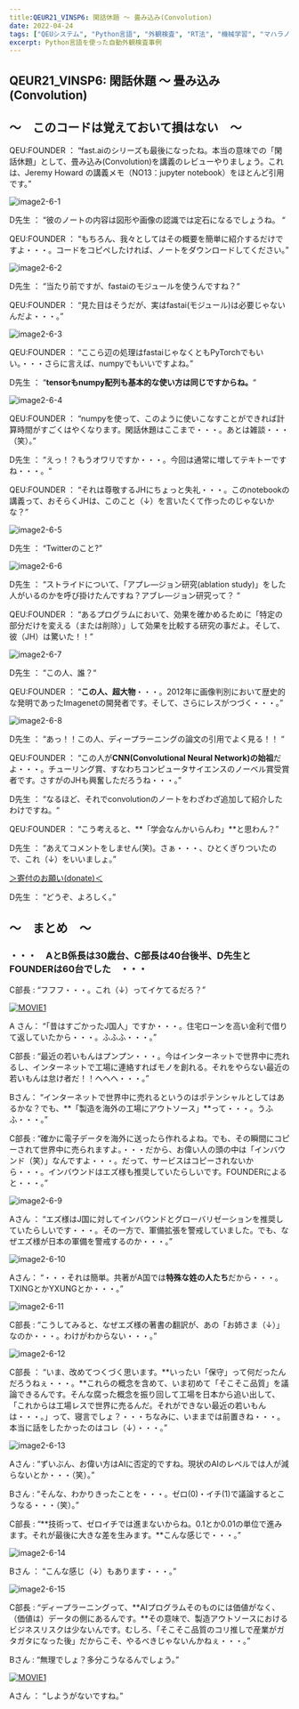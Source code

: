 ```yaml
---
title:QEUR21_VINSP6: 閑話休題 ～ 畳み込み(Convolution)
date: 2022-04-24
tags: ["QEUシステム", "Python言語", "外観検査", "RT法", "機械学習", "マハラノビス距離", "DX", "Blender"]
excerpt: Python言語を使った自動外観検査事例
---
```


## QEUR21_VINSP6: 閑話休題 ～ 畳み込み(Convolution)

## ～　このコードは覚えておいて損はない　～

QEU:FOUNDER ： “fast.aiのシリーズも最後になったね。本当の意味での「閑話休題」として、畳み込み(Convolution)を講義のレビューやりましょう。これは、Jeremy Howard の講義メモ（NO13：jupyter notebook）をほとんど引用です。”

![image2-6-1](/2022-04-24-QEUR21_VINSP6/image2-6-1.jpg)

D先生 ： “彼のノートの内容は図形や画像の認識では定石になるでしょうね。 “

QEU:FOUNDER ： “もちろん、我々としてはその概要を簡単に紹介するだけですよ・・・。コードをコピペしたければ、ノートをダウンロードしてください。”

![image2-6-2](/2022-04-24-QEUR21_VINSP6/image2-6-2.jpg)

D先生 ： “当たり前ですが、fastaiのモジュールを使うんですね？“

QEU:FOUNDER ： “見た目はそうだが、実はfastai(モジュール)は必要じゃないんだよ・・・。”

![image2-6-3](/2022-04-24-QEUR21_VINSP6/image2-6-3.jpg)

QEU:FOUNDER ： “ここら辺の処理はfastaiじゃなくともPyTorchでもいい。・・・さらに言えば、numpyでもいいですよね。”

D先生 ： “**tensorもnumpy配列も基本的な使い方は同じですからね。**“

![image2-6-4](/2022-04-24-QEUR21_VINSP6/image2-6-4.jpg)

QEU:FOUNDER ： “numpyを使って、このように使いこなすことができれば計算時間がすごくはやくなります。閑話休題はここまで・・・。あとは雑談・・・（笑）。”

D先生 ： “えっ！？もうオワリですか・・・。今回は通常に増してテキトーですね・・・。“

QEU:FOUNDER ： “それは尊敬するJHにちょっと失礼・・・。このnotebookの講義って、おそらくJHは、このこと（↓）を言いたくて作ったのじゃないかな？”

![image2-6-5](/2022-04-24-QEUR21_VINSP6/image2-6-5.jpg)

D先生 ： “Twitterのこと?”

![image2-6-6](/2022-04-24-QEUR21_VINSP6/image2-6-6.jpg)

D先生 ： “ストライドについて、「アプレ―ジョン研究(ablation study)」をした人がいるのかを呼び掛けたんですね？アブレ―ジョン研究って？ “

QEU:FOUNDER ： “あるプログラムにおいて、効果を確かめるために「特定の部分だけを変える（または削除）」して効果を比較する研究の事だよ。そして、彼（JH）は驚いた！！”

![image2-6-7](/2022-04-24-QEUR21_VINSP6/image2-6-7.jpg)

D先生 ： “この人、誰？“

QEU:FOUNDER ： “**この人、超大物**・・・。2012年に画像判別において歴史的な発明であったImagenetの開発者です。そして、さらにレスがつづく・・・。”

![image2-6-8](/2022-04-24-QEUR21_VINSP6/image2-6-8.jpg)

D先生 ： “あっ！！この人、ディープラーニングの論文の引用でよく見る！！ “

QEU:FOUNDER ： “この人が**CNN(Convolutional Neural Network)の始祖**だよ・・・。チューリング賞、すなわちコンピュータサイエンスのノーベル賞受賞者です。さすがのJHも興奮しただろうね・・・。”

D先生 ： “なるほど、それでconvolutionのノートをわざわざ追加して紹介したわけですね。“

QEU:FOUNDER ： “こう考えると、**「学会なんかいらんわ」**と思わん？”

D先生 ： “あえてコメントをしません(笑)。さぁ・・・、ひとくぎりついたので、これ（↓）をいいましょ。”

[＞寄付のお願い(donate)＜](https://www.paypal.com/paypalme/QEUglobal?v=1&utm_source=unp&utm_medium=email&utm_campaign=RT000481&utm_unptid=29844400-7613-11ec-ac72-3cfdfef0498d&ppid=RT000481&cnac=HK&rsta=en_GB%28en-HK%29&cust=5QPFDMW9B2T7Q&unptid=29844400-7613-11ec-ac72-3cfdfef0498d&calc=f860991d89600&unp_tpcid=ppme-social-business-profile-creat-ed&page=main%3Aemail%3ART000481&pgrp=main%3Aemail&e=cl&mchn=em&s=ci&mail=sys&appVersion=1.71.0&xt=104038)

D先生 ： “どうぞ、よろしく。”

## ～　まとめ　～

### ・・・　AとB係長は30歳台、C部長は40台後半、D先生とFOUNDERは60台でした　・・・

C部長 : “フフフ・・・。これ（↓）ってイケてるだろ？”

[![MOVIE1](http://img.youtube.com/vi/cbQIVrkSD4w/0.jpg)](http://www.youtube.com/watch?v=cbQIVrkSD4w "円安地獄を庶民が襲う。山本太郎よ！日本経済を救え！日本の崩壊が止まらない。経営者も政治家も戦う力を失った。本当は凄かった昔の日本人。それを復活させよう！安冨歩東大教授。一月万冊")

A さん： “「昔はすごかったJ国人」ですか・・・。住宅ローンを高い金利で借りて返していたから・・・。ふふふ・・・。”

C部長 : “最近の若いもんはプンプン・・・。今はインターネットで世界中に売れるし、インターネットで工場に連絡すればモノを創れる。それをやらない最近の若いもんは怠け者だ！！へへへ・・・。”

Bさん： “インターネットで世界中に売れるというのはポテンシャルとしてはあるかな？でも、**「製造を海外の工場にアウトソース」**って・・・。うふふ・・・。”

C部長 : “確かに電子データを海外に送ったら作れるよね。でも、その瞬間にコピーされて世界中に売られますよ。・・・だから、お偉い人の頭の中は「インバウンド（笑）」なんですよ・・・。だって、サービスはコピーされないから・・・。インバウンドはエズ様も推奨していたらしいです。FOUNDERによると・・・。”

![image2-6-9](/2022-04-24-QEUR21_VINSP6/image2-6-9.jpg)

Aさん ： “エズ様はJ国に対してインバウンドとグローバリゼーションを推奨していたらしいです・・・。その一方で、軍備拡張を警戒していました。でも、なぜエズ様が日本の軍備を警戒するのか・・・。”

![image2-6-10](/2022-04-24-QEUR21_VINSP6/image2-6-10.jpg)

Aさん： “・・・それは簡単。共著がA国では**特殊な姓の人たち**だから・・・。TXINGとかYXUNGとか・・・。”

![image2-6-11](/2022-04-24-QEUR21_VINSP6/image2-6-11.jpg)

C部長 : “こうしてみると、なぜエズ様の著書の翻訳が、あの「お姉さま（↓）」なのか・・・。わけがわからない・・・。”

![image2-6-12](/2022-04-24-QEUR21_VINSP6/image2-6-12.jpg)

C部長 ： “いま、改めてつくづく思います。**いったい「保守」って何だったんだろうねぇ・・・。**これらの概念を含めて、いま初めて「そこそこ品質」を議論できるんです。そんな腐った概念を振り回して工場を日本から追い出して、「これからは工場レスで世界に売るんだ。それができない最近の若いもんは・・・。」って、寝言でしょ？・・・ちなみに、いままでは前置きね・・・。本当に話をしたかったのはコレ（↓）・・・。”

![image2-6-13](/2022-04-24-QEUR21_VINSP6/image2-6-13.jpg)

Aさん : “ずいぶん、お偉い方はAIに否定的ですね。現状のAIのレベルでは人が減らないとか・・・（笑）。”

Bさん : “そんな、わかりきったことを・・・。ゼロ(0)・イチ(1)で議論するとこうなる・・・（笑）。”

C部長 : “**技術って、ゼロイチでは進まないからね。0.1とか0.01の単位で進みます。それが最後に大きな差を生みます。**こんな感じで・・・。”

![image2-6-14](/2022-04-24-QEUR21_VINSP6/image2-6-14.jpg)

Bさん ： “こんな感じ（↓）もあります・・・。”

![image2-6-15](/2022-04-24-QEUR21_VINSP6/image2-6-15.jpg)

C部長 : “ディープラーニングって、**AIプログラムそのものには価値がなく、（価値は）データの側にあるんです。**その意味で、製造アウトソースにおけるビジネスリスクは少ないんです。むしろ、「そこそこ品質のコリ推しで産業がガタガタになった後」だからこそ、やるべきじゃないんかねぇ・・・。”

Bさん : “無理でしょ？多分こうなるんでしょう。”

[![MOVIE1](http://img.youtube.com/vi/Md_1nf3aL6U/0.jpg)](http://www.youtube.com/watch?v=Md_1nf3aL6U "円安地獄は貯金が無い世代ほど物価上昇で苦しい！貯金が数十万しか無いのにどうやって資産防衛をすればいいのか？自民党滅べ！みんなもっと怒れ！澤田晃宏さん。一月万冊")

Aさん ： “しようがないですね。”
